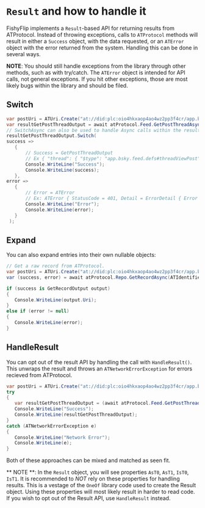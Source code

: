 # `Result` and how to handle it

FishyFlip implements a `Result`-based API for returning results from ATProtocol. Instead of throwing exceptions, calls to `ATProtocol` methods will result in either a `Success` object, with the data requested, or an `ATError` object with the error returned from the system. Handling this can be done in several ways.

**NOTE**: You should still handle exceptions from the library through other methods, such as with try/catch. The `ATError` object is intended for API calls, not general exceptions. If you hit other exceptions, those are most likely bugs within the library and should be filed.

## Switch

```csharp
var postUri = ATUri.Create("at://did:plc:oio4hkxaop4ao4wz2pp3f4cr/app.bsky.feed.post/3lbhrggre422j");
var resultGetPostThreadOutput = await atProtocol.Feed.GetPostThreadAsync(uri: postUri);
// SwitchAsync can also be used to handle Async calls within the result.
resultGetPostThreadOutput.Switch(
success =>
   {
       // Success = GetPostThreadOutput
       // Ex { "thread": { "$type": "app.bsky.feed.defs#threadViewPost", ...
       Console.WriteLine("Success");
       Console.WriteLine(success);
   },
error =>
   {
       // Error = ATError
       // Ex: ATError { StatusCode = 401, Detail = ErrorDetail { Error = AuthMissing, Message = Authentication Required } }
       Console.WriteLine("Error");
       Console.WriteLine(error);
   }
 );
 ```

 ## Expand

 You can also expand entries into their own nullable objects:

 ```csharp
 // Get a raw record from ATProtocol.
 var postUri = ATUri.Create("at://did:plc:oio4hkxaop4ao4wz2pp3f4cr/app.bsky.feed.post/3lbhrggre422j");
 var (success, error) = await atProtocol.Repo.GetRecordAsync(ATIdentifier.Create(postUri.Identity!)!, Post.RecordType, postUri.Rkey);

if (success is GetRecordOutput output)
{
    Console.WriteLine(output.Uri);
}
else if (error != null)
{
    Console.WriteLine(error);
}
```

 ## HandleResult

 You can opt out of the result API by handling the call with `HandleResult()`. This unwraps the result and throws an `ATNetworkErrorException` for errors recieved from ATProtocol.

 ```csharp
var postUri = ATUri.Create("at://did:plc:oio4hkxaop4ao4wz2pp3f4cr/app.bsky.feed.post/3lbhrggre422j");
try
{
    var resultGetPostThreadOutput = (await atProtocol.Feed.GetPostThreadAsync(uri: postUri)).HandleResult();
    Console.WriteLine("Success");
    Console.WriteLine(resultGetPostThreadOutput);
}
catch (ATNetworkErrorException e)
{
    Console.WriteLine("Network Error");
    Console.WriteLine(e);
}
 ``` 

Both of these approaches can be mixed and matched as seen fit.

** NOTE **: In the `Result` object, you will see properties `AsT0`, `AsT1`, `IsT0`, `IsT1`. It is recommended to _NOT_ rely on these properties for handling results. This is a vestage of the `OneOf` library code used to create the Result object. Using these properties will most likely result in harder to read code. If you wish to opt out of the Result API, use `HandleResult` instead.